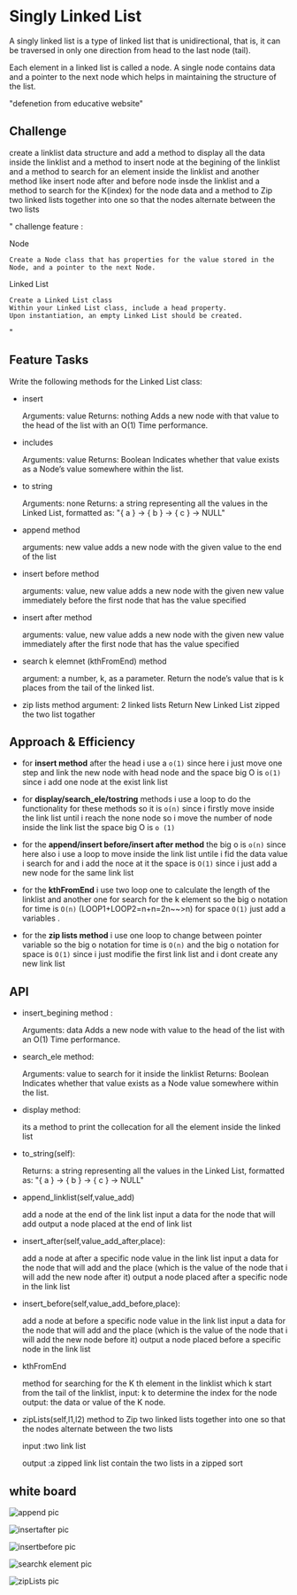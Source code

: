 # Singly Linked List
<!-- Short summary or background information -->
A singly linked list is a type of linked list that is unidirectional, that is, it can be traversed in only one direction from head to the last node (tail).

Each element in a linked list is called a node. A single node contains data and a pointer to the next node which helps in maintaining the structure of the list.

"defenetion from educative website"

## Challenge
<!-- Description of the challenge -->
create a linklist data structure and
add a method to display all the data inside the linklist and a method to insert node at the begining of the linklist and a method to search for an element inside the linklist
and another method like insert node after and before node insde the linklist and a method to search for
the K(index) for the node data
and a method to Zip two linked lists together into one so that the nodes alternate between the two lists

"
challenge feature :

Node

    Create a Node class that has properties for the value stored in the Node, and a pointer to the next Node.

Linked List

    Create a Linked List class
    Within your Linked List class, include a head property.
    Upon instantiation, an empty Linked List should be created.

"

## Feature Tasks

Write the following methods for the Linked List class:

- insert

    Arguments: value
    Returns: nothing
    Adds a new node with that value to the head of the list with an O(1) Time performance.

- includes

    Arguments: value
    Returns: Boolean
    Indicates whether that value exists as a Node’s value somewhere within the list.

- to string

    Arguments: none
    Returns: a string representing all the values in the Linked List, formatted as:
    "{ a } -> { b } -> { c } -> NULL"

- append method

    arguments: new value
    adds a new node with the given value to the end of the list

- insert before method

    arguments: value, new value
    adds a new node with the given new value immediately before the first  node that has the value specified

- insert after method

    arguments: value, new value
    adds a new node with the given new value immediately after the first node that has the value specified

- search k elemnet (kthFromEnd) method

    argument: a number, k, as a parameter.
    Return the node’s value that is k places from the tail of the linked list.

- zip lists method
    argument: 2 linked lists
    Return New Linked List zipped the two list togather

## Approach & Efficiency
<!-- What approach did you take? Why? What is the Big O space/time for this approach? -->
- for **insert method** after the head i use a `o(1)` since here i just move one step and link the new node with head node and the space big O is `o(1)` since i add one node at the exist link list

- for **display/search_ele/tostring** methods i use a loop to do the functionality for these methods so it is `o(n)` since i firstly move inside the link list until i reach the none node so i move the number of node inside the link list
the space big O is `o (1)`

- for the **append/insert before/insert after method** the big o is
`o(n)` since here also i use a loop to move inside the link list untile i fid the data value i search for and i add the noce at it
the space is `O(1)` since i just add a new node for the same link list

- for the **kthFromEnd** i use two loop one to calculate the length of the linklist and another one for search for the k element so the big o notation for time is `O(n)` (LOOP1+LOOP2=n+n=2n~~>n)
for space `O(1)` just add a variables .

- for the **zip lists method** i use one loop to change between pointer variable so the big o notation for time is `O(n)`
and the big o notation for space is `O(1)` since i just modifie the first link list and i dont create any new link list

## API
<!-- Description of each method publicly available to your Linked List -->

- insert_begining method :

    Arguments: data
    Adds a new node with value to the head of the list with an O(1) Time performance.

- search_ele method:

    Arguments: value to search for it inside the linklist
    Returns: Boolean
    Indicates whether that value exists as a Node  value somewhere within the list.

- display method:

    its a method to print the collecation for all the element inside the linked list

- to_string(self):

    Returns: a string representing all the values in the Linked List, formatted as:
    "{ a } -> { b } -> { c } -> NULL"
- append_linklist(self,value_add)

    add a node at the end of the link list
    input a data for the node that will add
    output a node placed at the end of link list

- insert_after(self,value_add_after,place):

    add a node at after a specific node value in the link list
    input a data for the node that will add and
    the place (which is the value of the node that i will add the new node after it)
    output a node placed after a specific node in the link list
- insert_before(self,value_add_before,place):

    add a node at before a specific node value in the link list
    input a data for the node that will add and
    the place (which is the value of the node that i will add the new node before it)
    output a node placed before a specific node in the link list
- kthFromEnd

    method for searching for the K th  element in the linklist which k start from the tail of the linklist,
    input: k to determine the index for the node
    output: the data or value of the K node.
- zipLists(self,l1,l2)
    method to Zip two linked lists together into one so that the nodes alternate between the two lists

    input :two link list

    output :a zipped link list contain the two lists in a zipped sort

## white board  

![append pic](pic/append.jpg "append pic")

![insertafter pic](pic/insertafter.jpg "insert afrter pic")

![insertbefore pic](pic/insertbefore.jpg "insert before pic")

![searchk element pic](pic/searchkelement.jpg "searchk element")

![zipLists pic](pic/zipLists.jpg "ziplists")

